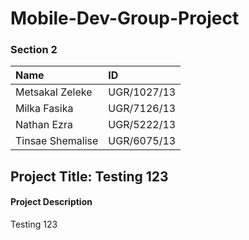 # Mobile-Dev-Group-Project
### Section 2

| Name              | ID           |
|:------------------|:-------------|
| Metsakal Zeleke   | UGR/1027/13  |
| Milka Fasika      | UGR/7126/13  |
| Nathan Ezra       | UGR/5222/13  |
| Tinsae Shemalise  | UGR/6075/13  |

## Project Title: Testing 123

#### Project Description
  Testing 123
